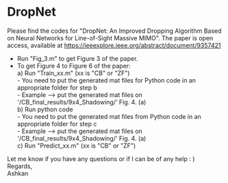 # DropNet
Please find the codes for "DropNet: An Improved Dropping Algorithm Based on Neural Networks for Line-of-Sight Massive MIMO".
The paper is open access, available at https://ieeexplore.ieee.org/abstract/document/9357421

- Run "Fig_3.m" to get Figure 3 of the paper.
- To get Figure 4 to Figure 6 of the paper: <br />
    a) Run "Train_xx.m" (xx is "CB" or "ZF") <br />
        - You need to put the generated mat files for Python code in an appropriate folder for step b <br />
            - Example --> put the generated mat files on '/CB_final_results/9x4_Shadowing/' Fig. 4. (a) <br />
    b) Run python code<br />
        - You need to put the generated mat files from Python code in an appropriate folder for step c<br />
            - Example --> put the generated mat files on '/CB_final_results/9x4_Shadowing/' Fig. 4. (a) <br />
    c) Run "Predict_xx.m" (xx is "CB" or "ZF")<br />
    
    
Let me know if you have any questions or if I can be of any help : )<br />
Regards,<br />
Ashkan
